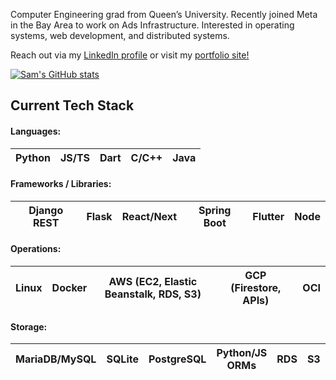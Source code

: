 <p>Computer Engineering grad from Queen’s University. Recently joined Meta in the Bay Area to work on Ads Infrastructure. Interested in operating systems, web development, and distributed systems.

Reach out via my [LinkedIn profile](https://www.linkedin.com/in/samuelemardthibault/) or visit my [portfolio site!](https://samthibault.ca)
</p>

[![Sam's GitHub stats](https://github-readme-stats.vercel.app/api?username=samethibault&count_private=true&show_icons=true&theme=merko)](https://github.com/anuraghazra/github-readme-stats)

## Current Tech Stack
#### Languages:
Python | JS/TS | Dart | C/C++ | Java |
--- | --- | --- | --- |--- |
#### Frameworks / Libraries:
Django REST | Flask | React/Next | Spring Boot | Flutter | Node |
--- | --- | --- | --- |--- |--- |
#### Operations:
Linux | Docker | AWS (EC2, Elastic Beanstalk, RDS, S3) | GCP (Firestore, APIs) | OCI |
--- | --- | --- | --- |--- |
#### Storage:
MariaDB/MySQL | SQLite | PostgreSQL | Python/JS ORMs | RDS | S3 | Firestore | MongoDB | Supabase |
--- | --- | --- | --- | --- | --- | --- | --- | --- |
